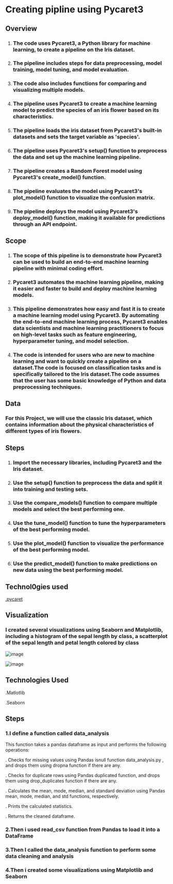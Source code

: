 # Creating pipline using Pycaret3
## Overview
 
 1. ### The code uses Pycaret3, a Python library for machine learning, to create a pipeline on the Iris dataset.
2. ### The pipeline includes steps for data preprocessing, model training, model tuning, and model evaluation.
3. ### The code also includes functions for comparing and visualizing multiple models.

1. ### The pipeline uses Pycaret3 to create a machine learning model to predict the species of an iris flower based on its characteristics.

2. ### The pipeline loads the iris dataset from Pycaret3's built-in datasets and sets the target variable as 'species'.

3. ### The pipeline uses Pycaret3's setup() function to preprocess the data and set up the machine learning pipeline.

4. ### The pipeline creates a Random Forest model using Pycaret3's create_model() function.

5. ### The pipeline evaluates the model using Pycaret3's plot_model() function to visualize the confusion matrix.

6. ### The pipeline deploys the model using Pycaret3's deploy_model() function, making it available for predictions through an API endpoint.

## Scope 



1. ### The scope of this pipeline is to demonstrate how Pycaret3 can be used to build an end-to-end machine learning pipeline with minimal coding effort.
2. ### Pycaret3 automates the machine learning pipeline, making it easier and faster to build and deploy machine learning models.
3. ### This pipeline demonstrates how easy and fast it is to create a machine learning model using Pycaret3. By automating the end-to-end machine learning process, Pycaret3 enables data scientists and machine learning practitioners to focus on high-level tasks such as feature engineering, hyperparameter tuning, and model selection.
4. ### The code is intended for users who are new to machine learning and want to quickly create a pipeline on a dataset.The code is focused on classification tasks and is specifically tailored to the Iris dataset.The code assumes that the user has some basic knowledge of Python and data preprocessing techniques.

## Data

### For this Project, we will use the classic Iris dataset, which contains information about the physical characteristics of different types of iris flowers.


## Steps

1. ### Import the necessary libraries, including Pycaret3 and the Iris dataset.
2. ### Use the setup() function to preprocess the data and split it into training and testing sets.
3. ### Use the compare_models() function to compare multiple models and select the best performing one.
4. ### Use the tune_model() function to tune the hyperparameters of the best performing model.
5. ### Use the plot_model() function to visualize the performance of the best performing model.
6. ### Use the predict_model() function to make predictions on new data using the best performing model.

## Technol0gies used

[.pycaret](https://pycaret.org/)

## Visualization
### I created several visualizations using Seaborn and Matplotlib, including a histogram of the sepal length by class, a scatterplot of the sepal length and petal length colored by class

![image](https://user-images.githubusercontent.com/122539722/231402756-eabd6b59-e028-4e56-842a-c715736ba698.png)


![image](https://user-images.githubusercontent.com/122539722/231403198-173a3015-5efa-4207-bf0a-6ea159561f3d.png)

## Technologies Used
 
  .Matlotlib
  
  .Seaborn
## Steps
### 1.I define a function called data_analysis

This function takes a pandas dataframe as input and performs the following operations:

. Checks for missing values using Pandas isnull function data_analysis.py , and drops them using dropna function if there are any.

. Checks for duplicate rows using Pandas duplicated function, and drops them using drop_duplicates function if there are any.

. Calculates the mean, mode, median, and standard deviation using Pandas mean, mode, median, and std functions, respectively.

. Prints the calculated statistics.

. Returns the cleaned dataframe.

### 2.Then i used read_csv function from Pandas to load it into a DataFrame

### 3.Then I called the data_analysis function to perform some data cleaning and analysis

### 4.Then i created  some visualizations using Matplotlib and Seaborn
